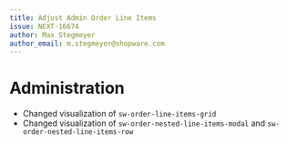 ```yaml
---
title: Adjust Admin Order Line Items
issue: NEXT-16674
author: Max Stegmeyer
author_email: m.stegmeyer@shopware.com
---
```

# Administration
* Changed visualization of `sw-order-line-items-grid`
* Changed visualization of `sw-order-nested-line-items-modal` and `sw-order-nested-line-items-row`
